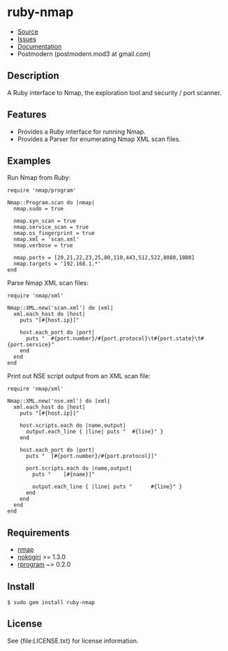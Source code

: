 # ruby-nmap

* [Source](http://github.com/sophsec/ruby-nmap/)
* [Issues](http://github.com/sophsec/ruby-nmap/issues)
* [Documentation](http://rubydoc.info/gems/ruby-nmap/file/README.md)
* Postmodern (postmodern.mod3 at gmail.com)

## Description

A Ruby interface to Nmap, the exploration tool and security / port scanner.

## Features

* Provides a Ruby interface for running Nmap.
* Provides a Parser for enumerating Nmap XML scan files.

## Examples

Run Nmap from Ruby:

    require 'nmap/program'
    
    Nmap::Program.scan do |nmap|
      nmap.sudo = true

      nmap.syn_scan = true
      nmap.service_scan = true
      nmap.os_fingerprint = true
      nmap.xml = 'scan.xml'
      nmap.verbose = true

      nmap.ports = [20,21,22,23,25,80,110,443,512,522,8080,1080]
      nmap.targets = '192.168.1.*'
    end

Parse Nmap XML scan files:

    require 'nmap/xml'

    Nmap::XML.new('scan.xml') do |xml|
      xml.each_host do |host|
        puts "[#{host.ip}]"
    
        host.each_port do |port|
          puts "  #{port.number}/#{port.protocol}\t#{port.state}\t#{port.service}"
        end
      end
    end

Print out NSE script output from an XML scan file:

    require 'nmap/xml'

    Nmap::XML.new('nse.xml') do |xml|
      xml.each_host do |host|
        puts "[#{host.ip}]"

        host.scripts.each do |name,output|
          output.each_line { |line| puts "  #{line}" }
        end

        host.each_port do |port|
          puts "  [#{port.number}/#{port.protocol}]"

          port.scripts.each do |name,output|
            puts "    [#{name}]"

            output.each_line { |line| puts "      #{line}" }
          end
        end
      end
    end

## Requirements

* [nmap](http://www.insecure.org/)
* [nokogiri](http://nokogiri.rubyforge.org/) >= 1.3.0
* [rprogram](http://github.com/postmodern/rprogram) ~> 0.2.0

## Install

    $ sudo gem install ruby-nmap

## License

See {file:LICENSE.txt} for license information.


